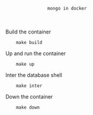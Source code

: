 ```console
                mongo in docker
```
\
\
Build the container 
```make
    make build
```
Up and run the container 
```make 
    make up
```
Inter the database shell
```make
    make inter
```
Down the container
```make
    make down
```